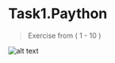 # Task1.Paython
>  Exercise from ( 1 - 10 )



![alt text](https://m.media-amazon.com/images/I/61NDqH-EycL._AC_UF1000,1000_QL80_.jpg)
